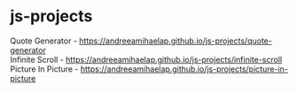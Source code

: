 # js-projects

Quote Generator - https://andreeamihaelap.github.io/js-projects/quote-generator \
Infinite Scroll - https://andreeamihaelap.github.io/js-projects/infinite-scroll \
Picture In Picture - https://andreeamihaelap.github.io/js-projects/picture-in-picture
